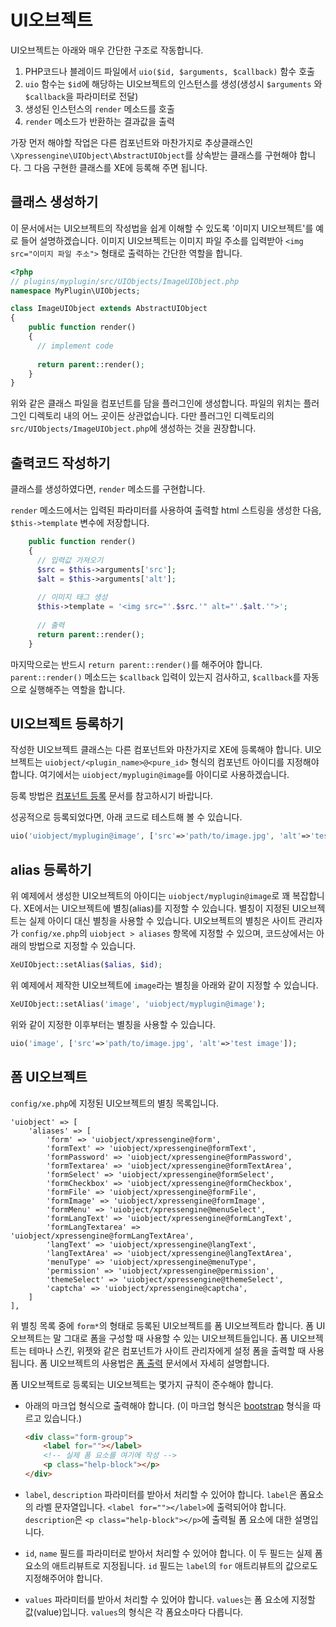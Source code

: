 # UI오브젝트

UI오브젝트는 아래와 매우 간단한 구조로 작동합니다.

1. PHP코드나 블레이드 파일에서 `uio($id, $arguments, $callback)` 함수 호출
2. `uio` 함수는 `$id`에 해당하는 UI오브젝트의 인스턴스를 생성(생성시 `$arguments` 와 `$callback`을 파라미터로 전달)
3. 생성된 인스턴스의 `render` 메소드를 호출
3. `render` 메소드가 반환하는 결과값을 출력

가장 먼저 해야할 작업은 다른 컴포넌트와 마찬가지로 추상클래스인 `\Xpressengine\UIObject\AbstractUIObject`를 상속받는 클래스를 구현해야 합니다. 그 다음 구현한 클래스를 XE에 등록해 주면 됩니다.

## 클래스 생성하기

이 문서에서는 UI오브젝트의 작성법을 쉽게 이해할 수 있도록 '이미지 UI오브젝트'를 예로 들어 설명하겠습니다. 이미지 UI오브젝트는 이미지 파일 주소를 입력받아 `<img src="이미지 파일 주소">` 형태로 출력하는 간단한 역할을 합니다.

```php
<?php
// plugins/myplugin/src/UIObjects/ImageUIObject.php
namespace MyPlugin\UIObjects;

class ImageUIObject extends AbstractUIObject
{
    public function render()
    {
      // implement code
      
      return parent::render();
    }
}
```

위와 같은 클래스 파일을 컴포넌트를 담을 플러그인에 생성합니다. 파일의 위치는 플러그인 디렉토리 내의 어느 곳이든 상관없습니다. 다만 플러그인 디렉토리의 `src/UIObjects/ImageUIObject.php`에 생성하는 것을 권장합니다. 


## 출력코드 작성하기

클래스를 생성하였다면, `render` 메소드를 구현합니다. 

`render` 메소드에서는 입력된 파라미터를 사용하여 출력할 html 스트링을 생성한 다음, `$this->template` 변수에 저장합니다.

```php
    public function render()
    {
      // 입력값 가져오기
      $src = $this->arguments['src'];
      $alt = $this->arguments['alt'];
      
      // 이미지 태그 생성
      $this->template = '<img src="'.$src.'" alt="'.$alt.'">';
      
      // 출력
      return parent::render();
    }
```

마지막으로는 반드시 `return parent::render()`를 해주어야 합니다. `parent::render()` 메소드는 `$callback` 입력이 있는지 검사하고, `$callback`를 자동으로 실행해주는 역할을 합니다.

## UI오브젝트 등록하기

작성한 UI오브젝트 클래스는 다른 컴포넌트와 마찬가지로 XE에 등록해야 합니다. UI오브젝트는 `uiobject/<plugin_name>@<pure_id>` 형식의 컴포넌트 아이디를 지정해야 합니다. 여기에서는 `uiobject/myplugin@image`를 아이디로 사용하겠습니다.

등록 방법은 [컴포넌트 등록](plugin-component.md) 문서를 참고하시기 바랍니다.

성공적으로 등록되었다면, 아래 코드로 테스트해 볼 수 있습니다.

```php
uio('uiobject/myplugin@image', ['src'=>'path/to/image.jpg', 'alt'=>'test image']);
```


## alias 등록하기

위 예제에서 생성한 UI오브젝트의 아이디는 `uiobject/myplugin@image`로 꽤 복잡합니다. XE에서는 UI오브젝트에 별칭(alias)를 지정할 수 있습니다. 별칭이 지정된 UI오브젝트는 실제 아이디 대신 별칭을 사용할 수 있습니다. UI오브젝트의 별칭은 사이트 관리자가 `config/xe.php`의 `uiobject > aliases` 항목에 지정할 수 있으며, 코드상에서는 아래의 방법으로 지정할 수 있습니다.

```php
XeUIObject::setAlias($alias, $id);
```

위 예제에서 제작한 UI오브젝트에 `image`라는 별칭을 아래와 같이 지정할 수 있습니다.

```php
XeUIObject::setAlias('image', 'uiobject/myplugin@image');
```

위와 같이 지정한 이후부터는 별칭을 사용할 수 있습니다.

```php
uio('image', ['src'=>'path/to/image.jpg', 'alt'=>'test image']);
```


## 폼 UI오브젝트

`config/xe.php`에 지정된 UI오브젝트의 별칭 목록입니다.

```
'uiobject' => [
    'aliases' => [
        'form' => 'uiobject/xpressengine@form',
        'formText' => 'uiobject/xpressengine@formText',
        'formPassword' => 'uiobject/xpressengine@formPassword',
        'formTextarea' => 'uiobject/xpressengine@formTextArea',
        'formSelect' => 'uiobject/xpressengine@formSelect',
        'formCheckbox' => 'uiobject/xpressengine@formCheckbox',
        'formFile' => 'uiobject/xpressengine@formFile',
        'formImage' => 'uiobject/xpressengine@formImage',
        'formMenu' => 'uiobject/xpressengine@menuSelect',
        'formLangText' => 'uiobject/xpressengine@formLangText',
        'formLangTextarea' => 'uiobject/xpressengine@formLangTextArea',
        'langText' => 'uiobject/xpressengine@langText',
        'langTextArea' => 'uiobject/xpressengine@langTextArea',
        'menuType' => 'uiobject/xpressengine@menuType',
        'permission' => 'uiobject/xpressengine@permission',
        'themeSelect' => 'uiobject/xpressengine@themeSelect',
        'captcha' => 'uiobject/xpressengine@captcha',
    ]
],
```

위 별칭 목록 중에 `form*`의 형태로 등록된 UI오브젝트를 폼 UI오브젝트라 합니다. 폼 UI오브젝트는 말 그대로 폼을 구성할 때 사용할 수 있는 UI오브젝트들입니다. 폼 UI오브젝트는 테마나 스킨, 위젯와 같은 컴포넌트가 사이트 관리자에게 설정 폼을 출력할 때 사용됩니다. 폼 UI오브젝트의 사용법은 [폼 출력](service-form.md) 문서에서 자세히 설명합니다.

폼 UI오브젝트로 등록되는 UI오브젝트는 몇가지 규칙이 준수해야 합니다.

- 아래의 마크업 형식으로 출력해야 합니다. (이 마크업 형식은 [bootstrap](http://getbootstrap.com/) 형식을 따르고 있습니다.)
  ```html
  <div class="form-group">
      <label for=""></label>
      <!-- 실제 폼 요소를 여기에 작성 -->
      <p class="help-block"></p>
  </div>
  ```

- `label`, `description` 파라미터를 받아서 처리할 수 있어야 합니다. `label`은 폼요소의 라벨 문자열입니다. `<label for=""></label>`에 출력되어야 합니다. `description`은 `<p class="help-block"></p>`에 출력될 폼 요소에 대한 설명입니다. 

- `id`, `name` 필드를 파라미터로 받아서 처리할 수 있어야 합니다. 이 두 필드는 실제 폼 요소의 애트리뷰트로 지정됩니다. `id` 필드는 `label`의 `for` 애트리뷰트의 값으로도 지정해주어야 합니다.

- `values` 파라미터를 받아서 처리할 수 있어야 합니다. `values`는 폼 요소에 지정할 값(value)입니다. `values`의 형식은 각 폼요소마다 다릅니다.




